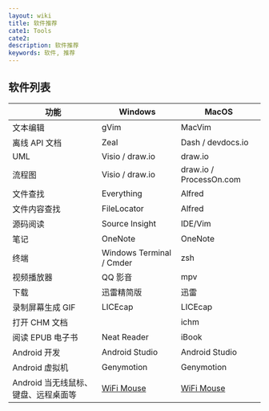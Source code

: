 ```yaml
---
layout: wiki
title: 软件推荐
cate1: Tools
cate2:
description: 软件推荐
keywords: 软件, 推荐
---
```


## 软件列表

| 功能                                 | Windows                  | MacOS                  |
|--------------------------------------|--------------------------|-------------------------|
| 文本编辑                             | gVim                     | MacVim                  |
| 离线 API 文档                        | Zeal                     | Dash / devdocs.io       |
| UML                                  | Visio / draw.io          | draw.io                 |
| 流程图                               | Visio / draw.io          | draw.io / ProcessOn.com |
| 文件查找                             | Everything               | Alfred                  |
| 文件内容查找                         | FileLocator              | Alfred                  |
| 源码阅读                             | Source Insight           | IDE/Vim                 |
| 笔记                                 | OneNote                  | OneNote                 |
| 终端                                 | Windows Terminal / Cmder | zsh                     |
| 视频播放器                           | QQ 影音                  | mpv                     |
| 下载                                 | 迅雷精简版               | 迅雷                    |
| 录制屏幕生成 GIF                     | LICEcap                  | LICEcap                 |
| 打开 CHM 文档                        |                          | ichm                    |
| 阅读 EPUB 电子书                     | Neat Reader              | iBook                   |
| Android 开发                         | Android Studio           | Android Studio          |
| Android 虚拟机                       | Genymotion               | Genymotion              |
| Android 当无线鼠标、键盘、远程桌面等 | [WiFi Mouse][]           | [WiFi Mouse][]          |


[WiFi Mouse]: https://wifimouse.necta.us/
